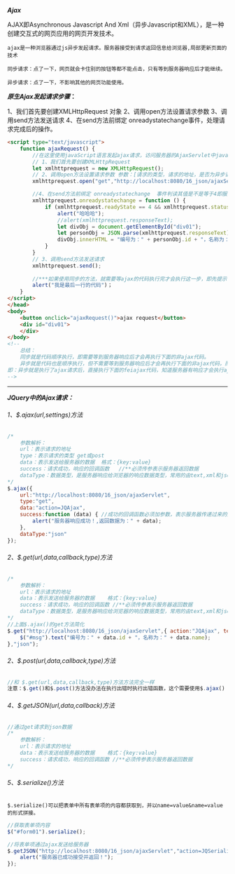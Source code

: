 ***Ajax***

AJAX即Asynchronous Javascript And Xml（异步Javascript和XML），是一种创建交互式的网页应用的网页开发技术。

`ajax是一种浏览器通过js异步发起请求。服务器接受到请求返回信息给浏览器,局部更新页面的技术`

`同步请求：点了一下，网页就会卡住别的按钮等都不能点击，只有等到服务器响应后才能继续。`

`异步请求：点了一下，不影响其他的网页功能使用。`

***原生Ajax发起请求步骤*：**

1、我们首先要创建XMLHttpRequest 对象
2、调用open方法设置请求参数
3、调用send方法发送请求
4、在send方法前绑定 onreadystatechange事件，处理请求完成后的操作。

```html
<script type="text/javascript">
    function ajaxRequest() {
        //在这里使用javaScript语言发起ajax请求，访问服务器的AjaxServlet中javascriptAjax方法
        // 1、我们首先要创建XMLHttpRequest 
        let xmlhttprequest = new XMLHttpRequest();
        // 2、调用open方法设置请求参数 参数：[请求的类型，请求的地址，是否为异步请求]
        xmlhttprequest.open("get","http://localhost:8080/16_json/ajaxServlet?action=javascriptAjax",true);

        //4、在send方法前绑定 onreadystatechange  事件判读其值是不是等于4即服务器已经回传数据切已经成功接收，处理请求完成后的操作。 最好放在发送前，因为每次发生变化都会调用此函数
        xmlhttprequest.onreadystatechange = function () {
            if (xmlhttprequest.readyState == 4 && xmlhttprequest.status == 200) {
                alert("哈哈哈");
                //alert(xmlhttprequest.responseText);
                let divObj = document.getElementById("div01");
                let personObj = JSON.parse(xmlhttprequest.responseText);
                divObj.innerHTML = "编号为：" + personObj.id + "，名称为：" + personObj.name;
            }
        }
        // 3、调用send方法发送请求
        xmlhttprequest.send();
   		
        //***如果使用同步的方法，就需要等ajax的代码执行完才会执行这一步，即先提示“哈哈哈”，再提示 “我是最后一行代码”
        alert("我是最后一行的代码")；
    }
</script>
</head>
<body>	
    <button onclick="ajaxRequest()">ajax request</button>
    <div id="div01">
    </div>
</body>
<!--
	总结：
	同步就是代码顺序执行，即需要等到服务器响应后才会再执行下面的非ajax代码。 
	异步就是代码也是顺序执行，但不需要等到服务器响应后才会再执行下面的非ajax代码，而是直接执行下面的非ajax代码。
即：异步就是执行了ajax请求后，直接执行下面的feiajax代码，知道服务器有响应才会执行ajax的onreadystatechange对应代码。
-->
```

------

***JQuery中的Ajax请求：***

###### 1、$.ajax(url,settings)方法

```js
/*
	参数解析：
	url：表示请求的地址
	type：表示请求的类型 get或post
	data：表示发送给服务器的数据  格式：{key:value}
	success：请求成功，响应的回调函数   //**必须传参表示服务器返回数据
	dataType：数据类型，是服务器响应给浏览器的响应数据类型，常用的由text,xml和json
*/
$.ajax({
    url:"http://localhost:8080/16_json/ajaxServlet",
    type:"get",
    data:"action=JQAjax",
    success:function (data) { //成功的回调函数必须加参数，表示服务器传递过来的数据
        alert("服务器响应成功！,返回数据为：" + data);
    },
    dataType:"json"
});
```

###### 2、$.get(url,data,callback,type)方法

```js
/*
	参数解析：
	url：表示请求的地址
	data：表示发送给服务器的数据	格式：{key:value}
	success：请求成功，响应的回调函数 //**必须传参表示服务器返回数据
	dataType：数据类型，是服务器响应给浏览器的响应数据类型，常用的由text,xml和json
*/
//上面$.ajax()的get方法简化
$.get("http://localhost:8080/16_json/ajaxServlet",{ action:"JQAjax", test:"test"},function (data) {
    $("#msg").text("编号为：" + data.id + "，名称为：" + data.name);
},"json");
```

###### 2、$.post(url,data,callback,type)方法

```js
//和 $.get(url,data,callback,type)方法方法完全一样
注意：$.get()和$.post()方法没办法在执行出错时执行出错函数，这个需要使用$.ajax()
```

###### 4、$.getJSON(url,data,callback)方法

```js
//通过get请求到json数据
/*
	参数解析：
	url：表示请求的地址
	data：表示发送给服务器的数据	格式：{key:value}
	success：请求成功，响应的回调函数 //**必须传参表示服务器返回数据
*/


```

###### 5、$.serialize()方法

`$.serialize()可以把表单中所有表单项的内容都获取到，并以name=value&name=value的形式拼接。`

```js
//获取表单项内容
$("#form01").serialize();

//将表单项通过ajax发送给服务器
$.getJSON("http://localhost:8080/16_json/ajaxServlet","action=JQSerialize&" + $("#form01").serialize(),function (data) {
    alert("服务器已成功接受并返回！");
});
```

